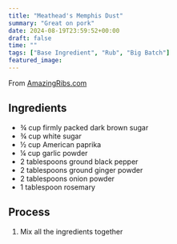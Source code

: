 ```yaml
---
title: "Meathead's Memphis Dust"
summary: "Great on pork"
date: 2024-08-19T23:59:52+00:00
draft: false
time: ""
tags: ["Base Ingredient", "Rub", "Big Batch"]
featured_image: 
---
```


From [AmazingRibs.com](https://amazingribs.com/tested-recipes/spice-rubs-and-pastes/meatheads-memphis-dust-rub-recipe/#recipe)

## Ingredients

- ¾ cup firmly packed dark brown sugar
- ¾ cup white sugar
- ½ cup American paprika
- ¼ cup garlic powder
- 2 tablespoons ground black pepper
- 2 tablespoons ground ginger powder
- 2 tablespoons onion powder
- 1 tablespoon rosemary

## Process

1. Mix all the ingredients together

